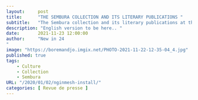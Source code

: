 ```yaml
---
layout:     post 
title:      "THE SEMBURA COLLECTION AND ITS LITERARY PUBLICATIONS "
subtitle:   "The Sembura collection and its literary publications at the Royal Academy"
description: "English version to be here.. "
date:       2021-11-23 12:00:00
author:     "New in 24
"
image: "https://boremandjo.imgix.net/PHOTO-2021-11-22-12-35-04_4.jpg"
published: true
tags:
    - Culture 
    - Collection
    - Sembura
URL: "/2020/01/02/nginmesh-install/"
categories: [ Revue de presse ]
---
```

